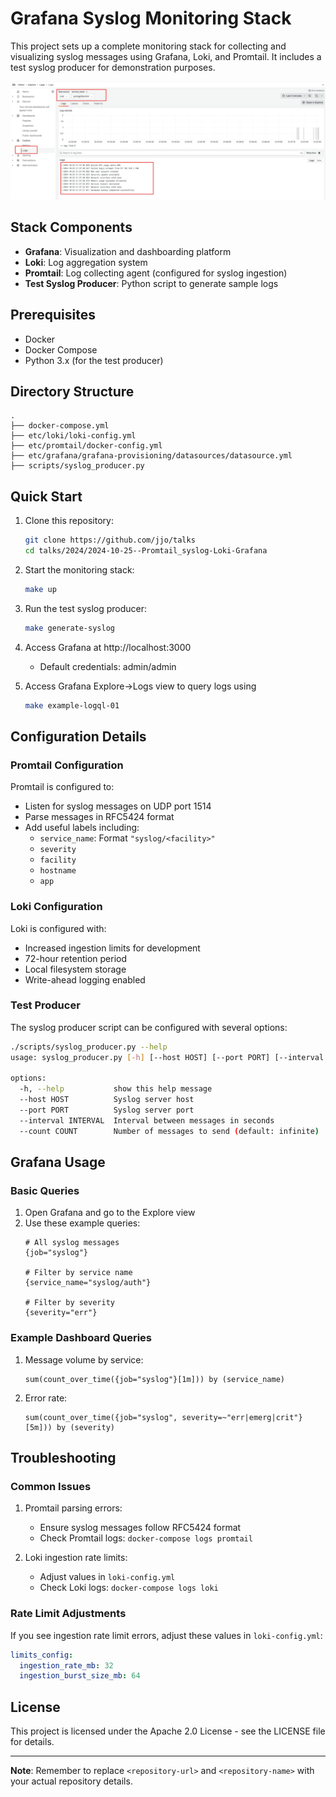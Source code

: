 # Grafana Syslog Monitoring Stack

This project sets up a complete monitoring stack for collecting and visualizing syslog messages using Grafana, Loki, and Promtail. It includes a test syslog producer for demonstration purposes.

![Grafana Dashboard Screenshot](images/screenshot.jpeg)

## Stack Components

- **Grafana**: Visualization and dashboarding platform
- **Loki**: Log aggregation system
- **Promtail**: Log collecting agent (configured for syslog ingestion)
- **Test Syslog Producer**: Python script to generate sample logs

## Prerequisites

- Docker
- Docker Compose
- Python 3.x (for the test producer)

## Directory Structure

```
.
├── docker-compose.yml
├── etc/loki/loki-config.yml
├── etc/promtail/docker-config.yml
├── etc/grafana/grafana-provisioning/datasources/datasource.yml
├── scripts/syslog_producer.py
```

## Quick Start

1. Clone this repository:
   ```bash
   git clone https://github.com/jjo/talks
   cd talks/2024/2024-10-25--Promtail_syslog-Loki-Grafana
   ```

2. Start the monitoring stack:
   ```bash
   make up
   ```

3. Run the test syslog producer:
   ```bash
   make generate-syslog
   ```

4. Access Grafana at http://localhost:3000
   - Default credentials: admin/admin

5. Access Grafana Explore->Logs view to query logs using
   ```bash
   make example-logql-01
   ```

## Configuration Details

### Promtail Configuration

Promtail is configured to:
- Listen for syslog messages on UDP port 1514
- Parse messages in RFC5424 format
- Add useful labels including:
  - `service_name`: Format `"syslog/<facility>"`
  - `severity`
  - `facility`
  - `hostname`
  - `app`

### Loki Configuration

Loki is configured with:
- Increased ingestion limits for development
- 72-hour retention period
- Local filesystem storage
- Write-ahead logging enabled

### Test Producer

The syslog producer script can be configured with several options:
```bash
./scripts/syslog_producer.py --help
usage: syslog_producer.py [-h] [--host HOST] [--port PORT] [--interval INTERVAL] [--count COUNT]

options:
  -h, --help           show this help message
  --host HOST          Syslog server host
  --port PORT          Syslog server port
  --interval INTERVAL  Interval between messages in seconds
  --count COUNT        Number of messages to send (default: infinite)
```

## Grafana Usage

### Basic Queries

1. Open Grafana and go to the Explore view
2. Use these example queries:
   ```
   # All syslog messages
   {job="syslog"}

   # Filter by service name
   {service_name="syslog/auth"}

   # Filter by severity
   {severity="err"}
   ```

### Example Dashboard Queries

1. Message volume by service:
   ```
   sum(count_over_time({job="syslog"}[1m])) by (service_name)
   ```

2. Error rate:
   ```
   sum(count_over_time({job="syslog", severity=~"err|emerg|crit"}[5m])) by (severity)
   ```

## Troubleshooting

### Common Issues

1. Promtail parsing errors:
   - Ensure syslog messages follow RFC5424 format
   - Check Promtail logs: `docker-compose logs promtail`

2. Loki ingestion rate limits:
   - Adjust values in `loki-config.yml`
   - Check Loki logs: `docker-compose logs loki`

### Rate Limit Adjustments

If you see ingestion rate limit errors, adjust these values in `loki-config.yml`:
```yaml
limits_config:
  ingestion_rate_mb: 32
  ingestion_burst_size_mb: 64
```

## License

This project is licensed under the Apache 2.0 License - see the LICENSE file for details.

---
**Note**: Remember to replace `<repository-url>` and `<repository-name>` with your actual repository details.
